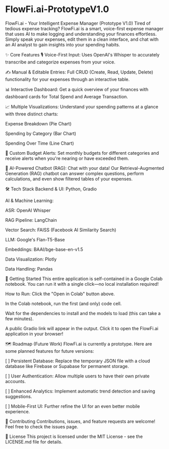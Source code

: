 # FlowFi.ai-PrototypeV1.0

FlowFi.ai - Your Intelligent Expense Manager (Prototype V1.0)
Tired of tedious expense tracking? FlowFi.ai is a smart, voice-first expense manager that uses AI to make logging and understanding your finances effortless. Simply speak your expenses, edit them in a clean interface, and chat with an AI analyst to gain insights into your spending habits.

✨ Core Features
🎙️ Voice-First Input: Uses OpenAI's Whisper to accurately transcribe and categorize expenses from your voice.

✍️ Manual & Editable Entries: Full CRUD (Create, Read, Update, Delete) functionality for your expenses through an interactive table.

📊 Interactive Dashboard: Get a quick overview of your finances with dashboard cards for Total Spend and Average Transaction.

📈 Multiple Visualizations: Understand your spending patterns at a glance with three distinct charts:

Expense Breakdown (Pie Chart)

Spending by Category (Bar Chart)

Spending Over Time (Line Chart)

🚨 Custom Budget Alerts: Set monthly budgets for different categories and receive alerts when you're nearing or have exceeded them.

🤖 AI-Powered Chatbot (RAG): Chat with your data! Our Retrieval-Augmented Generation (RAG) chatbot can answer complex questions, perform calculations, and even show filtered tables of your expenses.

🛠️ Tech Stack
Backend & UI: Python, Gradio

AI & Machine Learning:

ASR: OpenAI Whisper

RAG Pipeline: LangChain

Vector Search: FAISS (Facebook AI Similarity Search)

LLM: Google's Flan-T5-Base

Embeddings: BAAI/bge-base-en-v1.5

Data Visualization: Plotly

Data Handling: Pandas

🚀 Getting Started
This entire application is self-contained in a Google Colab notebook. You can run it with a single click—no local installation required!

How to Run:
Click the "Open in Colab" button above.

In the Colab notebook, run the first (and only) code cell.

Wait for the dependencies to install and the models to load (this can take a few minutes).

A public Gradio link will appear in the output. Click it to open the FlowFi.ai application in your browser!

🗺️ Roadmap (Future Work)
FlowFi.ai is currently a prototype. Here are some planned features for future versions:

[ ] Persistent Database: Replace the temporary JSON file with a cloud database like Firebase or Supabase for permanent storage.

[ ] User Authentication: Allow multiple users to have their own private accounts.

[ ] Enhanced Analytics: Implement automatic trend detection and saving suggestions.

[ ] Mobile-First UI: Further refine the UI for an even better mobile experience.

🤝 Contributing
Contributions, issues, and feature requests are welcome! Feel free to check the issues page.

📜 License
This project is licensed under the MIT License - see the LICENSE.md file for details.

